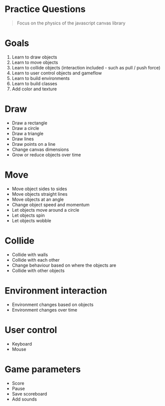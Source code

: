 # Practice Questions

> Focus on the physics of the javascript canvas library

# Goals
1. Learn to draw objects
2. Learn to move objects
3. Learn to collide objects (interaction included - such as pull / push force)
4. Learn to user control objects and gameflow
5. Learn to build environments
6. Learn to build classes
7. Add color and texture


# Draw
- Draw a rectangle
- Draw a circle
- Draw a triangle
- Draw lines
- Draw points on a line
- Change canvas dimensions
- Grow or reduce objects over time


# Move
- Move object sides to sides
- Move objects straight lines
- Move objects at an angle
- Change object speed and momentum
- Let objects move around a circle
- Let objects spin
- Let objects wobble



# Collide
- Collide with walls
- Collide with each other
- Change behaviour based on where the objects are
- Collide with other objects


# Environment interaction
- Environment changes based on objects
- Environment changes over time


# User control
- Keyboard
- Mouse

# Game parameters
- Score
- Pause
- Save scoreboard
- Add sounds